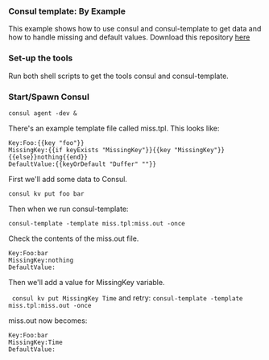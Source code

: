 ### Consul template: By Example
This example shows how to use consul and consul-template to get data and how to handle missing and default values.
Download this repository [here](https://github.com/JamesWoolfenden/consul-template-by-example)

### Set-up the tools
Run both shell scripts to get the tools consul and consul-template.

### Start/Spawn Consul
`consul agent -dev &`

There's an example template file called miss.tpl. This looks like:

```
Key:Foo:{{key "foo"}}
MissingKey:{{if keyExists "MissingKey"}}{{key "MissingKey"}}{{else}}nothing{{end}}
DefaultValue:{{keyOrDefault "Duffer" ""}}
```
First we'll add some data to Consul.

``` consul kv put foo bar ```

Then when we run consul-template:

```consul-template -template miss.tpl:miss.out -once ```

Check the contents of the miss.out file.
```
Key:Foo:bar
MissingKey:nothing
DefaultValue:
```
Then we'll add a value for MissingKey variable.

``` consul kv put MissingKey Time```
and retry:
```consul-template -template miss.tpl:miss.out -once ```

miss.out now becomes:
```
Key:Foo:bar
MissingKey:Time
DefaultValue:
```
